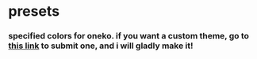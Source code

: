 # presets

### specified colors for oneko. if you want a custom theme, go to [this link](https://github.com/renzz00/oneko-modded/blob/main/misc/custom-oneko.md) to submit one, and i will gladly make it!
